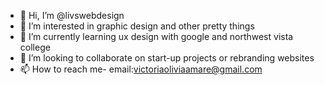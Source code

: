 - 👋 Hi, I’m @livswebdesign
- 👀 I’m interested in graphic design and other pretty things
- 🌱 I’m currently learning ux design with google and northwest vista college
- 💞️ I’m looking to collaborate on start-up projects or rebranding websites
- 📫 How to reach me- email:victoriaoliviaamare@gmail.com

<!---
livswebdesign/livswebdesign is a ✨ special ✨ repository because its `README.md` (this file) appears on your GitHub profile.
You can click the Preview link to take a look at your changes.
--->
